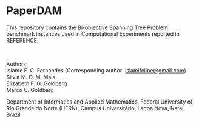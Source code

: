 # PaperDAM

This repository contains the Bi-objective Spanning Tree Problem benchmark instances used in Computational Experiments reported in REFERENCE.

<br>

Authors: <br>
Islame F. C. Fernandes (Corresponding author: islamifelipe@gmail.com) <br>
Silvia M. D. M. Maia <br>
Elizabeth F. G. Goldbarg <br>
Marco C. Goldbarg <br>

Department of Informatics and Applied Mathematics, Federal University of Rio Grande do Norte (UFRN), Campus Universitário, Lagoa Nova, Natal, Brazil
